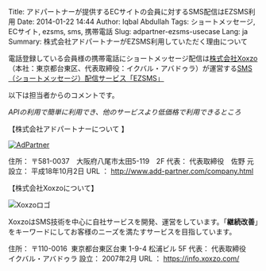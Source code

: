 Title: アドパートナーが提供するECサイトの会員に対するSMS配信はEZSMS利用
Date: 2014-01-22 14:44
Author: Iqbal Abdullah
Tags: ショートメッセージ, ECサイト, ezsms, sms, 携帯電話
Slug: adpartner-ezsms-usecase
Lang: ja
Summary: 株式会社アドパートナーがEZSMS利用していただく理由について

電話登録している会員様の携帯電話にショートメッセージ配信は[株式会社Xoxzo](https://info.xoxzo.com/ja/ "株式会社Xoxzo")（本社：東京都台東区、代表取締役：イクバル・アバドゥラ）が運営する[SMS（ショートメッセージ）配信サービス「EZSMS」](https://www.ezsms.biz/ja/ "SMS配信サービス「EZSMS」")

以下は担当者からのコメントです。

*APIの利用で簡単に利用でき、他のサービスより低価格で利用できるところ*

【株式会社アドパートナーについて 】

[![AdPartner]({filename}/images/client-logos/adpartner.jpg "AdPartner")](http://www.add-partner.com/company.html)

住所： 〒581-0037　大阪府八尾市太田5-119　2F
代表： 代表取締役　佐野 元
設立： 平成18年10月2日
URL ： http://www.add-partner.com/company.html

【株式会社Xoxzoについて】

![Xoxzoロゴ]({filename}/images/xoxzo-logo-02.png)

XoxzoはSMS技術を中心に自社サービスを開発、運営をしています。「**継続改善**」をキーワードにしてお客様のニーズを満たすサービスを目指しています。</span>

住所： 〒110-0016  東京都台東区台東 1-9-4 松浦ビル 5F
代表： 代表取締役　イクバル・アバドゥラ
設立： 2007年2月
URL ： <https://info.xoxzo.com/>
